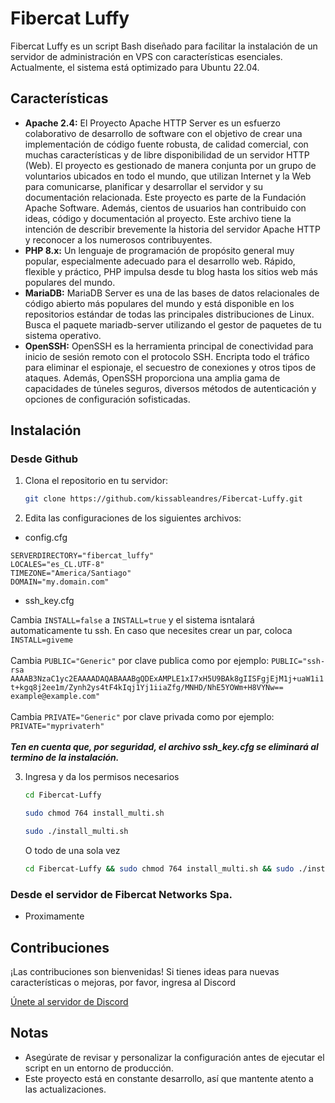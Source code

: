 # Fibercat Luffy
Fibercat Luffy es un script Bash diseñado para facilitar la instalación de un servidor de administración en VPS con características esenciales. Actualmente, el sistema está optimizado para Ubuntu 22.04.
## Características
- **Apache 2.4:** El Proyecto Apache HTTP Server es un esfuerzo colaborativo de desarrollo de software con el objetivo de crear una implementación de código fuente robusta, de calidad comercial, con muchas características y de libre disponibilidad de un servidor HTTP (Web). El proyecto es gestionado de manera conjunta por un grupo de voluntarios ubicados en todo el mundo, que utilizan Internet y la Web para comunicarse, planificar y desarrollar el servidor y su documentación relacionada. Este proyecto es parte de la Fundación Apache Software. Además, cientos de usuarios han contribuido con ideas, código y documentación al proyecto. Este archivo tiene la intención de describir brevemente la historia del servidor Apache HTTP y reconocer a los numerosos contribuyentes.
- **PHP 8.x:** Un lenguaje de programación de propósito general muy popular, especialmente adecuado para el desarrollo web. Rápido, flexible y práctico, PHP impulsa desde tu blog hasta los sitios web más populares del mundo.
- **MariaDB:** MariaDB Server es una de las bases de datos relacionales de código abierto más populares del mundo y está disponible en los repositorios estándar de todas las principales distribuciones de Linux. Busca el paquete mariadb-server utilizando el gestor de paquetes de tu sistema operativo.
- **OpenSSH:** OpenSSH es la herramienta principal de conectividad para inicio de sesión remoto con el protocolo SSH. Encripta todo el tráfico para eliminar el espionaje, el secuestro de conexiones y otros tipos de ataques. Además, OpenSSH proporciona una amplia gama de capacidades de túneles seguros, diversos métodos de autenticación y opciones de configuración sofisticadas.

## Instalación

### Desde Github
1. Clona el repositorio en tu servidor:
   ```bash
   git clone https://github.com/kissableandres/Fibercat-Luffy.git
2. Edita las configuraciones de los siguientes archivos:
- config.cfg
```
SERVERDIRECTORY="fibercat_luffy"
LOCALES="es_CL.UTF-8"
TIMEZONE="America/Santiago"
DOMAIN="my.domain.com"
```
- ssh_key.cfg

Cambia `INSTALL=false` a `INSTALL=true` y el sistema isntalará automaticamente tu ssh. En caso que necesites crear un par, coloca `INSTALL=giveme`\
\
Cambia `PUBLIC="Generic"` por clave publica como por ejemplo: `PUBLIC="ssh-rsa AAAAB3NzaC1yc2EAAAADAQABAAABgQDExAMPLE1xI7xH5U9BAk8gIISFgjEjM1j+uaW1i1t+kgq8j2ee1m/Zynh2ys4tF4kIqj1Yj1iiaZfg/MNHD/NhE5YOWm+H8VYNw== example@example.com"`\
\
Cambia `PRIVATE="Generic"` por clave privada como por ejemplo: `PRIVATE="myprivaterh"`\
\
***Ten en cuenta que, por seguridad, el archivo ssh_key.cfg se eliminará al termino de la instalación.***

3. Ingresa y da los permisos necesarios
   ```bash
   cd Fibercat-Luffy
   ```
    ```bash
   sudo chmod 764 install_multi.sh
   ```
    ```bash
   sudo ./install_multi.sh
   ```
    O todo de una sola vez
    ```bash
   cd Fibercat-Luffy && sudo chmod 764 install_multi.sh && sudo ./install_multi.sh
   ```

### Desde el servidor de Fibercat Networks Spa.
- Proximamente

## Contribuciones
¡Las contribuciones son bienvenidas! Si tienes ideas para nuevas características o mejoras, por favor, ingresa al Discord

[Únete al servidor de Discord](https://discord.gg/PxzVZZcS9v)

## Notas
- Asegúrate de revisar y personalizar la configuración antes de ejecutar el script en un entorno de producción.
- Este proyecto está en constante desarrollo, así que mantente atento a las actualizaciones.
